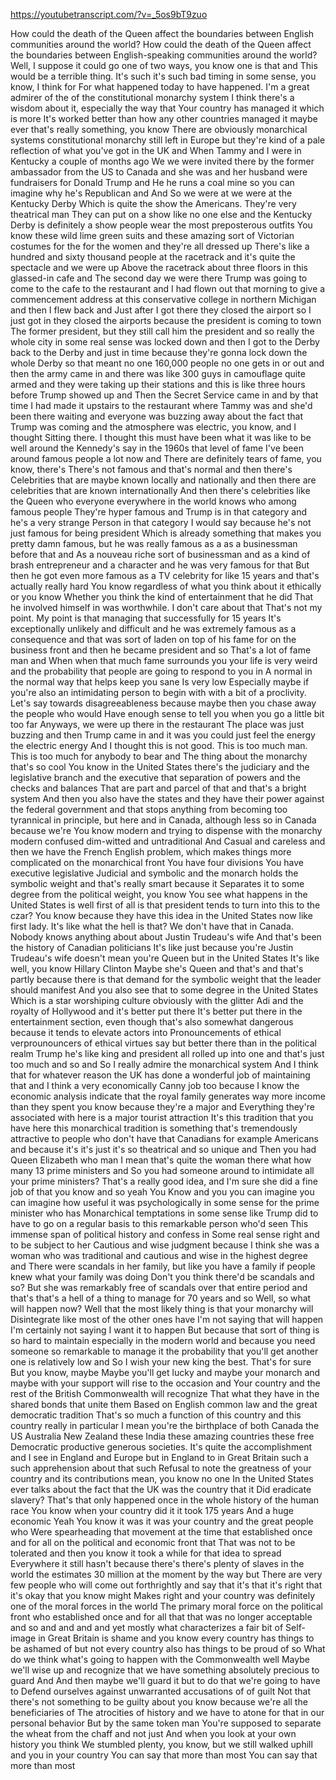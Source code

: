 https://youtubetranscript.com/?v=_5os9bT9zuo

 How could the death of the Queen affect the boundaries between English communities around the world? How could the death of the Queen affect the boundaries between English-speaking communities around the world? Well, I suppose it could go one of two ways, you know one is that and This would be a terrible thing. It's such it's such bad timing in some sense, you know, I think for For what happened today to have happened. I'm a great admirer of the of the constitutional monarchy system I think there's a wisdom about it, especially the way that Your country has managed it which is more It's worked better than how any other countries managed it maybe ever that's really something, you know There are obviously monarchical systems constitutional monarchy still left in Europe but they're kind of a pale reflection of what you've got in the UK and When Tammy and I were in Kentucky a couple of months ago We we were invited there by the former ambassador from the US to Canada and she was and her husband were fundraisers for Donald Trump and He he runs a coal mine so you can imagine why he's Republican and And So we were at we were at the Kentucky Derby Which is quite the show the Americans. They're very theatrical man They can put on a show like no one else and the Kentucky Derby is definitely a show people wear the most preposterous outfits You know these wild lime green suits and these amazing sort of Victorian costumes for the for the women and they're all dressed up There's like a hundred and sixty thousand people at the racetrack and it's quite the spectacle and we were up Above the racetrack about three floors in this glassed-in cafe and The second day we were there Trump was going to come to the cafe to the restaurant and I had flown out that morning to give a commencement address at this conservative college in northern Michigan and then I flew back and Just after I got there they closed the airport so I just got in they closed the airports because the president is coming to town The former president, but they still call him the president and so really the whole city in some real sense was locked down and then I got to the Derby back to the Derby and just in time because they're gonna lock down the whole Derby so that meant no one 160,000 people no one gets in or out and then the army came in and there was like 300 guys in camouflage quite armed and they were taking up their stations and this is like three hours before Trump showed up and Then the Secret Service came in and by that time I had made it upstairs to the restaurant where Tammy was and she'd been there waiting and everyone was buzzing away about the fact that Trump was coming and the atmosphere was electric, you know, and I thought Sitting there. I thought this must have been what it was like to be well around the Kennedy's say in the 1960s that level of fame I've been around famous people a lot now and There are definitely tears of fame, you know, there's There's not famous and that's normal and then there's Celebrities that are maybe known locally and nationally and then there are celebrities that are known internationally And then there's celebrities like the Queen who everyone everywhere in the world knows who among famous people They're hyper famous and Trump is in that category and he's a very strange Person in that category I would say because he's not just famous for being president Which is already something that makes you pretty damn famous, but he was really famous as a as a businessman before that and As a nouveau riche sort of businessman and as a kind of brash entrepreneur and a character and he was very famous for that But then he got even more famous as a TV celebrity for like 15 years and that's actually really hard You know regardless of what you think about it ethically or you know Whether you think the kind of entertainment that he did That he involved himself in was worthwhile. I don't care about that That's not my point. My point is that managing that successfully for 15 years It's exceptionally unlikely and difficult and he was extremely famous as a consequence and that was sort of laden on top of his fame for on the business front and then he became president and so That's a lot of fame man and When when that much fame surrounds you your life is very weird and the probability that people are going to respond to you in A normal in the normal way that helps keep you sane Is very low Especially maybe if you're also an intimidating person to begin with with a bit of a proclivity. Let's say towards disagreeableness because maybe then you chase away the people who would Have enough sense to tell you when you go a little bit too far Anyways, we were up there in the restaurant The place was just buzzing and then Trump came in and it was you could just feel the energy the electric energy And I thought this is not good. This is too much man. This is too much for anybody to bear and The thing about the monarchy that's so cool You know in the United States there's the judiciary and the legislative branch and the executive that separation of powers and the checks and balances That are part and parcel of that and that's a bright system And then you also have the states and they have their power against the federal government and that stops anything from becoming too tyrannical in principle, but here and in Canada, although less so in Canada because we're You know modern and trying to dispense with the monarchy modern confused dim-witted and untraditional And Casual and careless and then we have the French English problem, which makes things more complicated on the monarchical front You have four divisions You have executive legislative Judicial and symbolic and the monarch holds the symbolic weight and that's really smart because it Separates it to some degree from the political weight, you know You see what happens in the United States is well first of all is that president tends to turn into this to the czar? You know because they have this idea in the United States now like first lady. It's like what the hell is that? We don't have that in Canada. Nobody knows anything about about Justin Trudeau's wife And that's been the history of Canadian politicians It's like just because you're Justin Trudeau's wife doesn't mean you're Queen but in the United States It's like well, you know Hillary Clinton Maybe she's Queen and that's and that's partly because there is that demand for the symbolic weight that the leader should manifest And you also see that to some degree in the United States Which is a star worshiping culture obviously with the glitter Adi and the royalty of Hollywood and it's better put there It's better put there in the entertainment section, even though that's also somewhat dangerous because it tends to elevate actors into Pronouncements of ethical verprounouncers of ethical virtues say but better there than in the political realm Trump he's like king and president all rolled up into one and that's just too much and so and So I really admire the monarchical system And I think that for whatever reason the UK has done a wonderful job of maintaining that and I think a very economically Canny job too because I know the economic analysis indicate that the royal family generates way more income than they spent you know because they're a major and Everything they're associated with here is a major tourist attraction It's this tradition that you have here this monarchical tradition is something that's tremendously attractive to people who don't have that Canadians for example Americans and because it's it's just it's so theatrical and so unique and Then you had Queen Elizabeth who man I mean that's quite the woman there what how many 13 prime ministers and So you had someone around to intimidate all your prime ministers? That's a really good idea, and I'm sure she did a fine job of that you know and so yeah You Know and you you can imagine you can imagine how useful it was psychologically in some sense for the prime minister who has Monarchical temptations in some sense like Trump did to have to go on a regular basis to this remarkable person who'd seen This immense span of political history and confess in Some real sense right and to be subject to her Cautious and wise judgment because I think she was a woman who was traditional and cautious and wise in the highest degree and There were scandals in her family, but like you have a family if people knew what your family was doing Don't you think there'd be scandals and so? But she was remarkably free of scandals over that entire period and that's that's a hell of a thing to manage for 70 years and so Well, so what will happen now? Well that the most likely thing is that your monarchy will Disintegrate like most of the other ones have I'm not saying that will happen I'm certainly not saying I want it to happen But because that sort of thing is so hard to maintain especially in the modern world and because you need someone so remarkable to manage it the probability that you'll get another one is relatively low and So I wish your new king the best. That's for sure But you know, maybe Maybe you'll get lucky and maybe your monarch and maybe with your support will rise to the occasion and Your country and the rest of the British Commonwealth will recognize That what they have in the shared bonds that unite them Based on English common law and the great democratic tradition That's so much a function of this country and this country really in particular I mean you're the birthplace of both Canada the US Australia New Zealand these India these amazing countries these free Democratic productive generous societies. It's quite the accomplishment and I see in England and Europe but in England to in Great Britain such a such apprehension about that such Refusal to note the greatness of your country and its contributions mean, you know no one In the United States ever talks about the fact that the UK was the country that it Did eradicate slavery? That's that only happened once in the whole history of the human race You know when your country did it it took 175 years And a huge economic Yeah You know it was it was your country and the great people who Were spearheading that movement at the time that established once and for all on the political and economic front that That was not to be tolerated and then you know it took a while for that idea to spread Everywhere it still hasn't because there's there's plenty of slaves in the world the estimates 30 million at the moment by the way but There are very few people who will come out forthrightly and say that it's that it's right that it's okay that you know might Makes right and your country was definitely one of the moral forces in the world The primary moral force on the political front who established once and for all that that was no longer acceptable and so and and and and yet mostly what characterizes a fair bit of Self-image in Great Britain is shame and you know every country has things to be ashamed of but not every country also has things to be proud of so What do we think what's going to happen with the Commonwealth well Maybe we'll wise up and recognize that we have something absolutely precious to guard And And then maybe we'll guard it but to do that we're going to have to Defend ourselves against unwarranted accusations of of guilt Not that there's not something to be guilty about you know because we're all the beneficiaries of The atrocities of history and we have to atone for that in our personal behavior But by the same token man You're supposed to separate the wheat from the chaff and not just And when you look at your own history you think We stumbled plenty, you know, but we still walked uphill and you in your country You can say that more than most You can say that more than most